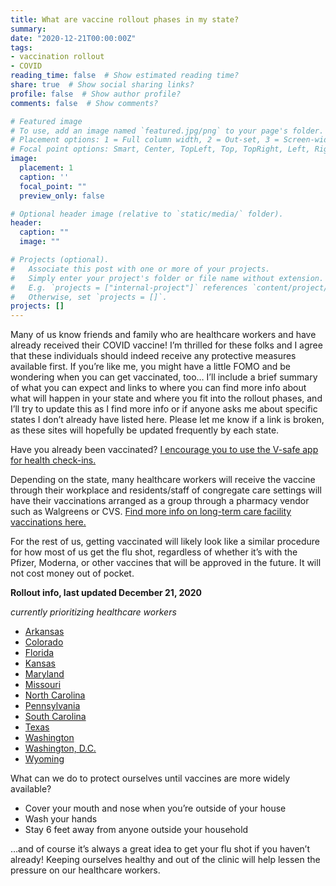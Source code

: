 ```yaml
---
title: What are vaccine rollout phases in my state?
summary: 
date: "2020-12-21T00:00:00Z"
tags:
- vaccination rollout
- COVID
reading_time: false  # Show estimated reading time?
share: true  # Show social sharing links?
profile: false  # Show author profile?
comments: false  # Show comments?

# Featured image
# To use, add an image named `featured.jpg/png` to your page's folder.
# Placement options: 1 = Full column width, 2 = Out-set, 3 = Screen-width
# Focal point options: Smart, Center, TopLeft, Top, TopRight, Left, Right, BottomLeft, Bottom, BottomRight
image:
  placement: 1
  caption: ''
  focal_point: ""
  preview_only: false

# Optional header image (relative to `static/media/` folder).
header:
  caption: ""
  image: ""

# Projects (optional).
#   Associate this post with one or more of your projects.
#   Simply enter your project's folder or file name without extension.
#   E.g. `projects = ["internal-project"]` references `content/project/deep-learning/index.md`.
#   Otherwise, set `projects = []`.
projects: []
---
```

Many of us know friends and family who are healthcare workers and have already received their COVID vaccine! I’m thrilled for these folks and I agree that these individuals should indeed receive any protective measures available first. If you’re like me, you might have a little FOMO and be wondering when you can get vaccinated, too… I’ll include a brief summary of what you can expect and links to where you can find more info about what will happen in your state and where you fit into the rollout phases, and I’ll try to update this as I find more info or if anyone asks me about specific states I don’t already have listed here. Please let me know if a link is broken, as these sites will hopefully be updated frequently by each state.

Have you already been vaccinated? [I encourage you to use the V-safe app for health check-ins.](https://www.cdc.gov/coronavirus/2019-ncov/vaccines/safety/vsafe.html)

Depending on the state, many healthcare workers will receive the vaccine through their workplace and residents/staff of congregate care settings will have their vaccinations arranged as a group through a pharmacy vendor such as Walgreens or CVS. [Find more info on long-term care facility vaccinations here.](https://www.cdc.gov/vaccines/covid-19/long-term-care/pharmacy-partnerships.html) 

For the rest of us, getting vaccinated will likely look like a similar procedure for how most of us get the flu shot, regardless of whether it’s with the Pfizer, Moderna, or other vaccines that will be approved in the future. It will not cost money out of pocket.


**Rollout info, last updated December 21, 2020**

*currently prioritizing healthcare workers*

- [Arkansas](https://www.healthy.arkansas.gov/programs-services/topics/covid-19-vaccination-plan)
- [Colorado](https://covid19.colorado.gov/vaccine)
- [Florida](http://ww11.doh.state.fl.us/comm/_partners/covid19_report_archive/vaccination-plan/vaccination_plan_latest.pdf)
- [Kansas](https://www.coronavirus.kdheks.gov/284/COVID-19-Vaccine)
- [Maryland](https://governor.maryland.gov/2020/12/15/as-state-of-maryland-begins-vaccination-phase-1a-governor-hogan-reactivates-national-guard/)
- [Missouri](https://covidvaccine.mo.gov/info-graphic-alt/vaccine-availability.html)
- [North Carolina](https://covid19.ncdhhs.gov/vaccines)
- [Pennsylvania](https://www.health.pa.gov/topics/disease/coronavirus/Pages/Vaccine.aspx)
- [South Carolina](https://scdhec.gov/sites/default/files/Library/CR-012873.pdf)
- [Texas](https://www.dshs.state.tx.us/coronavirus/immunize/vaccine.aspx)
- [Washington](https://www.doh.wa.gov/Emergencies/COVID19/vaccine)
- [Washington, D.C.](https://coronavirus.dc.gov/vaccine)
- [Wyoming](https://health.wyo.gov/publichealth/immunization/wyoming-covid-19-vaccine-information/)

What can we do to protect ourselves until vaccines are more widely available?
- Cover your mouth and nose when you’re outside of your house
- Wash your hands
- Stay 6 feet away from anyone outside your household

…and of course it’s always a great idea to get your flu shot if you haven’t already! Keeping ourselves healthy and out of the clinic will help lessen the pressure on our healthcare workers.

